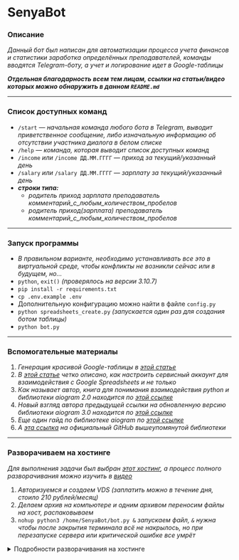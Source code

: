# SenyaBot

### Описание

_Данный бот был написан для автоматизации процесса учета финансов и статистики заработка определённых преподавателей, команды вводятся Telegram-боту, а учет и логирование идет в Google-таблицы_

___Отдельная благодарность всем тем лицам, ссылки на статьи/видео которых можно обнаружить в данном `README.md`___

___

### Список доступных команд

* `/start` — _начальная команда любого бота в Telegram, выводит приветственное сообщение, либо изначальную информацию об отсутствии участника диалога в белом списке_
* `/help` — _команда, которая выводит список доступных команд_
* `/income` _или_ `/income ДД.ММ.ГГГГ` — _приход за текущий/указанный день_
* `/salary` _или_ `/salary ДД.ММ.ГГГГ` — _зарплату за текущий/указанный день_
* ___строки типа:___
  * _родитель приход зарплата преподаватель комментарий_c_любым_количеством_пробелов_
  * _родитель приход(зарплата) преподаватель комментарий_c_любым_количеством_пробелов_

___


### Запуск программы

* _В правильном варианте, необходимо устанавливать все это в виртуальной среде, чтобы конфликты не возникли сейчас или в будущем, но..._
* `python`, `exit()` _(проверялось на версии 3.10.7)_
* `pip install -r requirements.txt`
* `cp .env.example .env`
* Дополнительную конфигурацию можно найти в файле `config.py`
* `python spreadsheets_create.py` _(запускается один раз для создания ботом таблицы)_
* `python bot.py`

___

### Вспомогательные материалы

1. _Генерация красивой Google-таблицы в [этой статье](https://habr.com/ru/post/305378/)_
2. _В [этой статье](https://habr.com/ru/post/483302/) четко описано, как настроить сервисный аккаунт для взаимодействия с Google Spreadsheets и не только_
3. _Как называет автор, книга для понимания взаимодействия python и библиотеки aiogram 2.0 находится по [этой ссылке](https://mastergroosha.github.io/aiogram-2-guide/)_
4. _Новый взгляд автора предыдущей ссылки на обновленную версию библиотеки aiogram 3.0 находится по [этой ссылке](https://mastergroosha.github.io/aiogram-3-guide/)_
5. _Еще один гайд по библиотеке aiogram по [этой ссылке](https://surik00.gitbooks.io/aiogram-lessons/content/)_
6. _А [эта ссылка](https://docs.aiogram.dev/ru/latest/index.html) на официальный GitHub вышеупомянутой библиотеки_

___

### Разворачиваем на хостинге

_Для выполнения задачи был выбран [этот хостинг](https://cp.beget.com/), а процесс полного разворачивания можно изучить в [видео](https://www.youtube.com/watch?v=ibwjI6mKwLM)_

1. _Авторизуемся и создаем VDS (заплатить можно в течение дня, стоило 210 рублей/месяц)_
2. _Делаем архив на компьютере и одним архивом переносим файлы на хост, распаковываем_
3. `nohup python3 /home/SenyaBot/bot.py &` _запускаем файл, `&` нужна чтобы после закрытия терминала всё не накрылось, но при перезапуске сервера или критической ошибке все умрёт_

<details>
<summary>Подробности разворачивания на хостинге</summary>

<br>
 
_Для того чтобы бот сам запускался после перезапуска сервера или при падении скрипта, необходимо:_

* Создать скрипт его запуска в одной из папок (на сколько я понял, в зависимости от версии Ubuntu)
  * `/usr/lib/systemd/system`
  * `/etc/init.d`
* Название скрипта `senyabot.service`, рабочая директория `/home/SenyaBot`, путь до главного файла бота `/home/SenyaBot/bot.py` —  это то, что точно необходимо будет изменить
```
#!/bin/bash
### BEGIN INIT INFO
# Provides:          haltusbpower
# Required-Start:    $all
# Required-Stop:
# Default-Start:     2 3 4 5
# Default-Stop:
# Short-Description: SenyaBot
### END INIT INFO

[Unit]
Description=SenyaBot
After=syslog.target
After=network.target

[Service]
Type=simple
User=root
WorkingDirectory=/home/SenyaBot
ExecStart=nohup python3 /home/SenyaBot/bot.py &
RestartSec=10
Restart=always

[Install]
WantedBy=multi-user.target
```

* `sudo systemctl daemon-reload` — Перезагружаем список всех служб после каждого редактирования этого файла
* `sudo systemctl enable senyabot.service` — включаем службу, чтобы не отключалась при перезапуске
* Так же у нас есть другой список доступных команд:
  * `sudo systemctl start senyabot.service` — запустить службу
  * `sudo systemctl stop senyabot.service` — остановить службу
  * `sudo systemctl status senyabot.service` — посмотреть статус, работает или нет
* Подробности можно найти в [этой статье](https://thecode.media/systemctl/)

</details>
